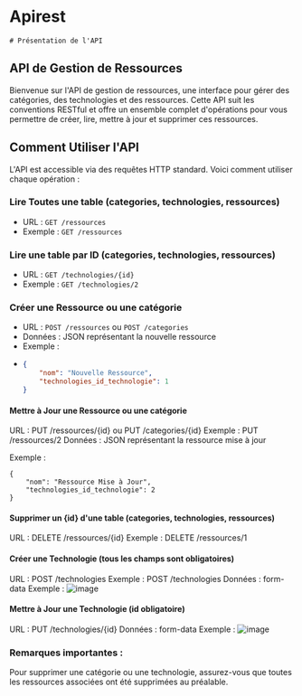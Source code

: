 # Apirest

    # Présentation de l'API

## API de Gestion de Ressources

Bienvenue sur l'API de gestion de ressources, une interface pour gérer des catégories, des technologies et des ressources. Cette API suit les conventions RESTful et offre un ensemble complet d'opérations pour vous permettre de créer, lire, mettre à jour et supprimer ces ressources.

## Comment Utiliser l'API

L'API est accessible via des requêtes HTTP standard. Voici comment utiliser chaque opération :

### Lire Toutes une table (categories, technologies, ressources)

- URL : `GET /ressources`
- Exemple : `GET /ressources`

### Lire une table par ID (categories, technologies, ressources)

- URL : `GET /technologies/{id}`
- Exemple : `GET /technologies/2`

### Créer une Ressource ou une catégorie

- URL : `POST /ressources` ou `POST /categories`
- Données : JSON représentant la nouvelle ressource
- Exemple :
- 
  ```json
  {
      "nom": "Nouvelle Ressource",
      "technologies_id_technologie": 1
  }
  ```
#### Mettre à Jour une Ressource ou une catégorie
URL : PUT /ressources/{id} ou PUT /categories/{id}
Exemple : PUT /ressources/2
Données : JSON représentant la ressource mise à jour

Exemple :
```
{
    "nom": "Ressource Mise à Jour",
    "technologies_id_technologie": 2
}
```
#### Supprimer un {id} d'une table (categories, technologies, ressources)
URL : DELETE /ressources/{id}
Exemple : DELETE /ressources/1

#### Créer une Technologie (tous les champs sont obligatoires)
URL : POST /technologies
Exemple : POST /technologies
Données : form-data
Exemple : 
![image](https://github.com/edw70/Apirest/assets/133671255/9cdbef41-b7b7-4300-ab3c-752202b8457c)

#### Mettre à Jour une Technologie (id obligatoire)
URL : PUT /technologies/{id}
Données : form-data
Exemple : 
![image](https://github.com/edw70/Apirest/assets/133671255/8b8a7892-ae5d-4924-a431-e41d5fabdb4b)


### Remarques importantes :
Pour supprimer une catégorie ou une technologie, assurez-vous que toutes les ressources associées ont été supprimées au préalable.



        
        



            

